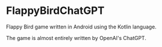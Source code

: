 # FlappyBirdChatGPT

Flappy Bird game written in Android using the Kotlin language. 

The game is almost entirely written by OpenAI's ChatGPT.
